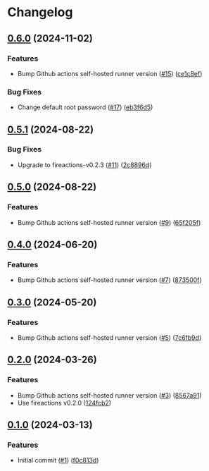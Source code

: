 # Changelog

## [0.6.0](https://github.com/hostinger/fireactions-images/compare/ubuntu22.04/v0.5.1...ubuntu22.04/v0.6.0) (2024-11-02)


### Features

* Bump Github actions self-hosted runner version ([#15](https://github.com/hostinger/fireactions-images/issues/15)) ([ce1c8ef](https://github.com/hostinger/fireactions-images/commit/ce1c8ef0d9f5b8a263ce63ab65ae5aeab1fdd29e))


### Bug Fixes

* Change default root password ([#17](https://github.com/hostinger/fireactions-images/issues/17)) ([eb3f6d5](https://github.com/hostinger/fireactions-images/commit/eb3f6d53044ee7b76d0850cbb8dbd260da56ee30))

## [0.5.1](https://github.com/hostinger/fireactions-images/compare/ubuntu22.04/v0.5.0...ubuntu22.04/v0.5.1) (2024-08-22)


### Bug Fixes

* Upgrade to fireactions-v0.2.3 ([#11](https://github.com/hostinger/fireactions-images/issues/11)) ([2c8896d](https://github.com/hostinger/fireactions-images/commit/2c8896d72bdb80440c8ac1ea93b54f1b494678c6))

## [0.5.0](https://github.com/hostinger/fireactions-images/compare/ubuntu22.04/v0.4.0...ubuntu22.04/v0.5.0) (2024-08-22)


### Features

* Bump Github actions self-hosted runner version ([#9](https://github.com/hostinger/fireactions-images/issues/9)) ([65f205f](https://github.com/hostinger/fireactions-images/commit/65f205f8049b7c1e9e35a372d9a4d52b30eee87d))

## [0.4.0](https://github.com/hostinger/fireactions-images/compare/ubuntu22.04/v0.3.0...ubuntu22.04/v0.4.0) (2024-06-20)


### Features

* Bump Github actions self-hosted runner version ([#7](https://github.com/hostinger/fireactions-images/issues/7)) ([873500f](https://github.com/hostinger/fireactions-images/commit/873500fb489a2f1e24bdce0414d34b25e3d8abde))

## [0.3.0](https://github.com/hostinger/fireactions-images/compare/ubuntu22.04/v0.2.0...ubuntu22.04/v0.3.0) (2024-05-20)


### Features

* Bump Github actions self-hosted runner version ([#5](https://github.com/hostinger/fireactions-images/issues/5)) ([7c6fb9d](https://github.com/hostinger/fireactions-images/commit/7c6fb9d10d71ca5cfebbff041c8566299db8da6b))

## [0.2.0](https://github.com/hostinger/fireactions-images/compare/ubuntu22.04/v0.1.0...ubuntu22.04/v0.2.0) (2024-03-26)


### Features

* Bump Github actions self-hosted runner version ([#3](https://github.com/hostinger/fireactions-images/issues/3)) ([8567a91](https://github.com/hostinger/fireactions-images/commit/8567a9149d0d2fce66ac3a0afc564995bcff1e92))
* Use fireactions v0.2.0 ([124fcb2](https://github.com/hostinger/fireactions-images/commit/124fcb2efe895d8dd4fd23a43c53b1859c7dc088))

## [0.1.0](https://github.com/hostinger/fireactions-images/compare/ubuntu22.04-v0.0.1...ubuntu22.04/v0.1.0) (2024-03-13)


### Features

* Initial commit ([#1](https://github.com/hostinger/fireactions-images/issues/1)) ([f0c813d](https://github.com/hostinger/fireactions-images/commit/f0c813db97511842907b494b56bb30e34d3fa3ae))
